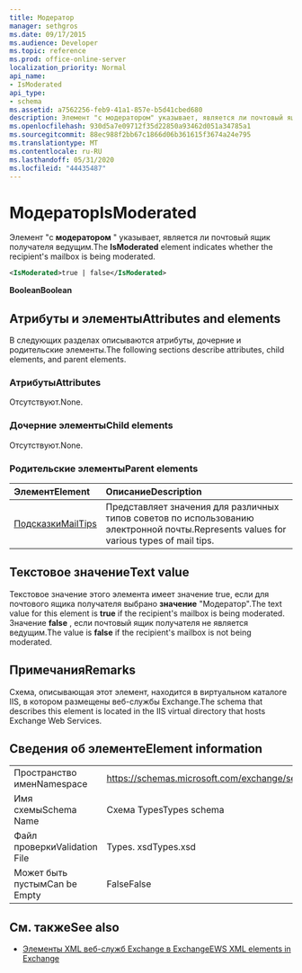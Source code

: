 ```yaml
---
title: Модератор
manager: sethgros
ms.date: 09/17/2015
ms.audience: Developer
ms.topic: reference
ms.prod: office-online-server
localization_priority: Normal
api_name:
- IsModerated
api_type:
- schema
ms.assetid: a7562256-feb9-41a1-857e-b5d41cbed680
description: Элемент "с модератором" указывает, является ли почтовый ящик получателя ведущим.
ms.openlocfilehash: 930d5a7e09712f35d22850a93462d051a34785a1
ms.sourcegitcommit: 88ec988f2bb67c1866d06b361615f3674a24e795
ms.translationtype: MT
ms.contentlocale: ru-RU
ms.lasthandoff: 05/31/2020
ms.locfileid: "44435487"
---
```

# <a name="ismoderated"></a><span data-ttu-id="072bd-103">Модератор</span><span class="sxs-lookup"><span data-stu-id="072bd-103">IsModerated</span></span>

<span data-ttu-id="072bd-104">Элемент "с **модератором** " указывает, является ли почтовый ящик получателя ведущим.</span><span class="sxs-lookup"><span data-stu-id="072bd-104">The **IsModerated** element indicates whether the recipient's mailbox is being moderated.</span></span> 
  
```XML
<IsModerated>true | false</IsModerated>
```

 <span data-ttu-id="072bd-105">**Boolean**</span><span class="sxs-lookup"><span data-stu-id="072bd-105">**Boolean**</span></span>
## <a name="attributes-and-elements"></a><span data-ttu-id="072bd-106">Атрибуты и элементы</span><span class="sxs-lookup"><span data-stu-id="072bd-106">Attributes and elements</span></span>

<span data-ttu-id="072bd-107">В следующих разделах описываются атрибуты, дочерние и родительские элементы.</span><span class="sxs-lookup"><span data-stu-id="072bd-107">The following sections describe attributes, child elements, and parent elements.</span></span>
  
### <a name="attributes"></a><span data-ttu-id="072bd-108">Атрибуты</span><span class="sxs-lookup"><span data-stu-id="072bd-108">Attributes</span></span>

<span data-ttu-id="072bd-109">Отсутствуют.</span><span class="sxs-lookup"><span data-stu-id="072bd-109">None.</span></span>
  
### <a name="child-elements"></a><span data-ttu-id="072bd-110">Дочерние элементы</span><span class="sxs-lookup"><span data-stu-id="072bd-110">Child elements</span></span>

<span data-ttu-id="072bd-111">Отсутствуют.</span><span class="sxs-lookup"><span data-stu-id="072bd-111">None.</span></span>
  
### <a name="parent-elements"></a><span data-ttu-id="072bd-112">Родительские элементы</span><span class="sxs-lookup"><span data-stu-id="072bd-112">Parent elements</span></span>

|<span data-ttu-id="072bd-113">**Элемент**</span><span class="sxs-lookup"><span data-stu-id="072bd-113">**Element**</span></span>|<span data-ttu-id="072bd-114">**Описание**</span><span class="sxs-lookup"><span data-stu-id="072bd-114">**Description**</span></span>|
|:-----|:-----|
|[<span data-ttu-id="072bd-115">Подсказки</span><span class="sxs-lookup"><span data-stu-id="072bd-115">MailTips</span></span>](mailtips.md) <br/> |<span data-ttu-id="072bd-116">Представляет значения для различных типов советов по использованию электронной почты.</span><span class="sxs-lookup"><span data-stu-id="072bd-116">Represents values for various types of mail tips.</span></span>  <br/> |
   
## <a name="text-value"></a><span data-ttu-id="072bd-117">Текстовое значение</span><span class="sxs-lookup"><span data-stu-id="072bd-117">Text value</span></span>

<span data-ttu-id="072bd-118">Текстовое значение этого элемента имеет значение true, если для почтового ящика получателя выбрано **значение** "Модератор".</span><span class="sxs-lookup"><span data-stu-id="072bd-118">The text value for this element is **true** if the recipient's mailbox is being moderated.</span></span> <span data-ttu-id="072bd-119">Значение **false** , если почтовый ящик получателя не является ведущим.</span><span class="sxs-lookup"><span data-stu-id="072bd-119">The value is **false** if the recipient's mailbox is not being moderated.</span></span> 
  
## <a name="remarks"></a><span data-ttu-id="072bd-120">Примечания</span><span class="sxs-lookup"><span data-stu-id="072bd-120">Remarks</span></span>

<span data-ttu-id="072bd-121">Схема, описывающая этот элемент, находится в виртуальном каталоге IIS, в котором размещены веб-службы Exchange.</span><span class="sxs-lookup"><span data-stu-id="072bd-121">The schema that describes this element is located in the IIS virtual directory that hosts Exchange Web Services.</span></span>
  
## <a name="element-information"></a><span data-ttu-id="072bd-122">Сведения об элементе</span><span class="sxs-lookup"><span data-stu-id="072bd-122">Element information</span></span>

|||
|:-----|:-----|
|<span data-ttu-id="072bd-123">Пространство имен</span><span class="sxs-lookup"><span data-stu-id="072bd-123">Namespace</span></span>  <br/> |https://schemas.microsoft.com/exchange/services/2006/types  <br/> |
|<span data-ttu-id="072bd-124">Имя схемы</span><span class="sxs-lookup"><span data-stu-id="072bd-124">Schema Name</span></span>  <br/> |<span data-ttu-id="072bd-125">Схема Types</span><span class="sxs-lookup"><span data-stu-id="072bd-125">Types schema</span></span>  <br/> |
|<span data-ttu-id="072bd-126">Файл проверки</span><span class="sxs-lookup"><span data-stu-id="072bd-126">Validation File</span></span>  <br/> |<span data-ttu-id="072bd-127">Types. xsd</span><span class="sxs-lookup"><span data-stu-id="072bd-127">Types.xsd</span></span>  <br/> |
|<span data-ttu-id="072bd-128">Может быть пустым</span><span class="sxs-lookup"><span data-stu-id="072bd-128">Can be Empty</span></span>  <br/> |<span data-ttu-id="072bd-129">False</span><span class="sxs-lookup"><span data-stu-id="072bd-129">False</span></span>  <br/> |
   
## <a name="see-also"></a><span data-ttu-id="072bd-130">См. также</span><span class="sxs-lookup"><span data-stu-id="072bd-130">See also</span></span>



- [<span data-ttu-id="072bd-131">Элементы XML веб-служб Exchange в Exchange</span><span class="sxs-lookup"><span data-stu-id="072bd-131">EWS XML elements in Exchange</span></span>](ews-xml-elements-in-exchange.md)

